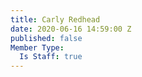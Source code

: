 ```yaml
---
title: Carly Redhead
date: 2020-06-16 14:59:00 Z
published: false
Member Type:
  Is Staff: true
---
```


